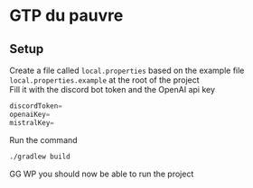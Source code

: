 # GTP du pauvre

## Setup

Create a file called `local.properties` based on the example file `local.properties.example` at the root of the project\
Fill it with the discord bot token and the OpenAI api key
```gradle
discordToken=
openaiKey=
mistralKey=
```

Run the command
```bash
./gradlew build
```

GG WP you should now be able to run the project
